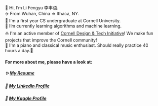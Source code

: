 👋 Hi, I’m Li Fengyu 李丰语.  
✈️ From Wuhan, China => Ithaca, NY.  
🏫 I'm a first year CS undergraduate at Cornell University.  
🌱 I’m currently learning algorithms and machine learning.  
:sailboat: I'm an active member of [Cornell Design & Tech Initiative](https://www.cornelldti.org/)! We make fun projects that improve the Cornell community!  
🎹 I'm a piano and classical music enthusiast. Should really practice 40 hours a day.:thinking:

#### For more about me, please have a look at:
##### ✨ [My Resume](resume.pdf)
##### 🔖 [My LinkedIn Profile](https://www.linkedin.com/in/fengyuli)
##### :checkered_flag: [My Kaggle Profile](https://www.kaggle.com/fengyuli2002)
